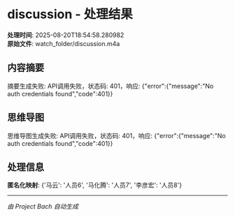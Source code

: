 # discussion - 处理结果

**处理时间**: 2025-08-20T18:54:58.280982  
**原始文件**: watch_folder/discussion.m4a

## 内容摘要

摘要生成失败: API调用失败，状态码: 401，响应: {"error":{"message":"No auth credentials found","code":401}}

## 思维导图

思维导图生成失败: API调用失败，状态码: 401，响应: {"error":{"message":"No auth credentials found","code":401}}

## 处理信息

**匿名化映射**: {'马云': '人员6', '马化腾': '人员7', '李彦宏': '人员8'}

---
*由 Project Bach 自动生成*
